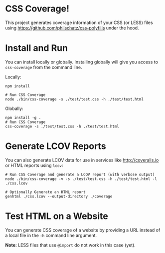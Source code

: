 # CSS Coverage!

This project generates coverage information of your CSS (or LESS) files using <https://github.com/philschatz/css-polyfills> under the hood.

# Install and Run

You can install locally or globally. Installing globally will give you access to `css-coverage` from the command line.

Locally:

    npm install

    # Run CSS Coverage
    node ./bin/css-coverage -s ./test/test.css -h ./test/test.html

Globally:

    npm install -g .
    # Run CSS Coverage
    css-coverage -s ./test/test.css -h ./test/test.html


# Generate LCOV Reports

You can also generate LCOV data for use in services like <http://coveralls.io> or HTML reports using `lcov`:

    # Run CSS Coverage and generate a LCOV report (with verbose output)
    node ./bin/css-coverage -v -s ./test/test.css -h ./test/test.html -l ./css.lcov

    # Optionally Generate an HTML report
    genhtml ./css.lcov --output-directory ./coverage

# Test HTML on a Website

You can generate CSS coverage of a website by providing a URL instead of a local file in the `-h` command line argument.

**Note:** LESS files that use `@import` do not work in this case (yet).
